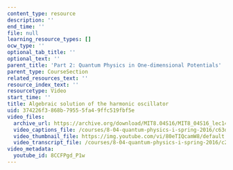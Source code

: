 ```yaml
---
content_type: resource
description: ''
end_time: ''
file: null
learning_resource_types: []
ocw_type: ''
optional_tab_title: ''
optional_text: ''
parent_title: 'Part 2: Quantum Physics in One-dimensional Potentials'
parent_type: CourseSection
related_resources_text: ''
resource_index_text: ''
resourcetype: Video
start_time: ''
title: Algebraic solution of the harmonic oscillator
uid: 374226f3-868b-7955-5fa4-9ffc519fbf5e
video_files:
  archive_url: https://archive.org/download/MIT8.04S16/MIT8_04S16_lec14_s3_300k.mp4
  video_captions_file: /courses/8-04-quantum-physics-i-spring-2016/c63d5aae1acf5f6c82f88a6a18b880f1_8CCFPgd_P1w.vtt
  video_thumbnail_file: https://img.youtube.com/vi/80eTIQcamW8/default.jpg
  video_transcript_file: /courses/8-04-quantum-physics-i-spring-2016/c265c861c9a6794318a1f23d61bf1bbd_8CCFPgd_P1w.pdf
video_metadata:
  youtube_id: 8CCFPgd_P1w
---
```

